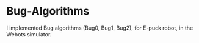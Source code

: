 # Bug-Algorithms
I implemented Bug algorithms (Bug0, Bug1, Bug2), for E-puck robot, in the Webots simulator.
